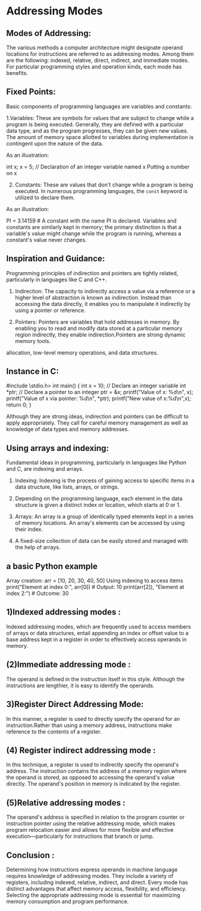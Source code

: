 # Addressing Modes 

## Modes of Addressing:

 The various methods a computer architecture might designate operand locations for instructions are referred to as addressing modes. 
Among them are the following: indexed, relative, direct, indirect, and immediate modes. For particular programming styles and operation kinds, each mode has benefits.

## Fixed Points:
  Basic components of programming languages are variables and constants:

1.Variables:
       These are symbols for values that are subject to change while a program is being executed. 
Generally, they are defined with a particular data type, and as the program progresses, they can be given new values.
The amount of memory space allotted to variables during implementation is contingent upon the nature of the data.

As an illustration:
   
   int x; x = 5; // Declaration of an integer variable named x Putting a number on x

2. Constants: These are values that don't change while a program is being executed. 
In numerous programming languages, the `const` keyword is utilized to declare them.

As an illustration:
   
   PI = 3.14159 # A constant with the name PI is declared.
Variables and constants are similarly kept in memory; 
the primary distinction is that a variable's value might change while the program is running, whereas a constant's value never changes.

## Inspiration and Guidance:

  Programming principles of indirection and pointers are tightly related, particularly in languages like C and C++. 

1. Indirection: 
      The capacity to indirectly access a value via a reference or a higher level of abstraction is known as indirection.
Instead than accessing the data directly, it enables you to manipulate it indirectly by using a pointer or reference.

2. Pointers:
     Pointers are variables that hold addresses in memory. By enabling you to read and modify data stored at a particular memory region indirectly,
they enable indirection.Pointers are strong dynamic memory tools.

allocation, low-level memory operations, and data structures.

## Instance in C:

#include \stdio.h> int main() { int x = 10; // Declare an integer variable int *ptr; 
// Declare a pointer to an integer ptr = &x; printf("Value of x: %d\n", x); printf("Value of x via pointer: %d\n", *ptr); 
printf("New value of x:%d\n",x); 
return 0; 
}

Although they are strong ideas, indirection and pointers can be difficult to apply appropriately. 
They call for careful memory management as well as knowledge of data types and memory addresses.

## Using arrays and indexing:

   Fundamental ideas in programming, particularly in languages like Python and C, are indexing and arrays.

1. Indexing: Indexing is the process of gaining access to specific items in a data structure, like lists, arrays, or strings.
2. Depending on the programming language, each element in the data structure is given a distinct index or location, which starts at 0 or 1.

3. Arrays: An array is a group of identically typed elements kept in a series of memory locations. An array's elements can be accessed by using their index.
4.  A fixed-size collection of data can be easily stored and managed with the help of arrays.

 ## a basic Python example

Array creation: arr = [10, 20, 30, 40, 50]
Using indexing to access items print("Element at index 0:", arr[0])  # Output: 10 print(arr[2]), "Element at index 2:")  # Outcome: 30

## 1)Indexed addressing modes :

  Indexed addressing modes, which are frequently used to access members of arrays or data structures,
entail appending an index or offset value to a base address kept in a register in order to effectively access operands in memory.


## (2)Immediate addressing mode :

  The operand is defined in the instruction itself in this style. Although the instructions are lengthier, it is easy to identify the operands.
       

## 3)Register Direct Addressing Mode:

   In this manner, a register is used to directly specify the operand for an instruction.Rather than using a memory address, instructions make reference to the contents of a register.



## (4) Register  indirect addressing mode :

   ln this technique, a register is used to indirectly specify the operand's address.
The instruction contains the address of a memory region where the operand is stored, as opposed to accessing the operand's value directly.
The operand's position in memory is indicated by the register.



## (5)Relative addressing modes :

  The operand's address is specified in relation to the program counter or instruction pointer using the relative addressing mode, which makes program relocation easier and allows for more flexible and effective execution—particularly for instructions that branch or jump.

## Conclusion :
  
   Determining how instructions express operands in machine language requires knowledge of addressing modes. They include a variety of registers, including indexed, relative, indirect, and direct. 
   Every mode has distinct advantages that affect memory access, flexibility, and efficiency. Selecting the appropriate addressing mode is essential for maximizing memory consumption and program performance.


